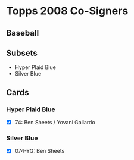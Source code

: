 # Topps 2008 Co-Signers
## Baseball

## Subsets

- Hyper Plaid Blue
- Silver Blue

## Cards

### Hyper Plaid Blue
- [x] 74: Ben Sheets / Yovani Gallardo<br>
### Silver Blue
- [x] 074-YG: Ben Sheets<br>
